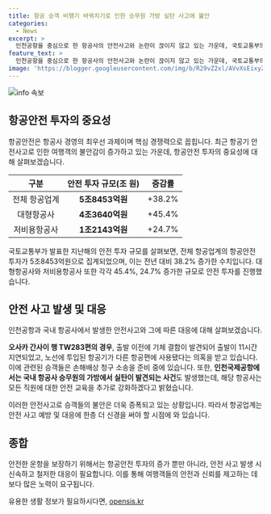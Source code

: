 ```yaml
---
title: 항공 승객 비행기 바꿔치기로 인한 승무원 가방 실탄 사고에 불안
categories:
  - News
excerpt: >
  인천공항을 중심으로 한 항공사의 안전사고와 논란이 끊이지 않고 있는 가운데, 국토교통부의 발표에 따르면 지난해 항공업계의 안전 투자가 38.2% 증가한 것으로 나타났다. 그러나 여전히 승객들의 불안은 고조되고 있으며, 특히 티웨이항공을 중심으로 안전 문제가 지속적으로 발생하고 있는 상황이다. 이에 승객들은 항공사에 손해배상 청구 소송을 준비하고 있는 것으로 전해졌다.
feature_text: >
  인천공항을 중심으로 한 항공사의 안전사고와 논란이 끊이지 않고 있는 가운데, 국토교통부의 발표에 따르면 지난해 항공업계의 안전 투자가 38.2% 증가한 것으로 나타났다. 그러나 여전히 승객들의 불안은 고조되고 있으며, 특히 티웨이항공을 중심으로 안전 문제가 지속적으로 발생하고 있는 상황이다. 이에 승객들은 항공사에 손해배상 청구 소송을 준비하고 있는 것으로 전해졌다.
image: 'https://blogger.googleusercontent.com/img/b/R29vZ2xl/AVvXsEixyZcFfHzMRdzZMjFBmAUKJYCLCGyLL1o632UiGVXcaFdKo_bkvkuCioo0uUKlGfBVcT3P84aROyZIXSBEx3Aw5nCQ3pTgDom1WDC4m8eifvWiAmWEEVb4x6G_l8C0QH225ldMjyaFvpxGEBGNO37VmDTDMHGhJPq73UglMfDca1-0aw/s1600/blogspot.png'
---
```


<p><img src="https://blogger.googleusercontent.com/img/b/R29vZ2xl/AVvXsEixyZcFfHzMRdzZMjFBmAUKJYCLCGyLL1o632UiGVXcaFdKo_bkvkuCioo0uUKlGfBVcT3P84aROyZIXSBEx3Aw5nCQ3pTgDom1WDC4m8eifvWiAmWEEVb4x6G_l8C0QH225ldMjyaFvpxGEBGNO37VmDTDMHGhJPq73UglMfDca1-0aw/s1600/blogspot.png" alt="info 속보" /></p>

<h2 data-ke-size="size26">항공안전 투자의 중요성</h2>

<p data-ke-size="size16">항공안전은 항공사 경영의 최우선 과제이며 핵심 경쟁력으로 꼽힙니다. 최근 항공기 안전사고로 인한 여행객의 불안감이 증가하고 있는 가운데, 항공안전 투자의 중요성에 대해 살펴보겠습니다.</p>

<table>
    <thead>
        <tr>
            <th style="text-align: center;">구분</th>
            <th style="text-align: center;">안전 투자 규모(조 원)</th>
            <th style="text-align: center;">증감률</th>
        </tr>
    </thead>
    <tbody>
        <tr>
            <td style="text-align: center;">전체 항공업계</td>
            <td style="text-align: center;"><b>5조8453억원</b></td>
            <td style="text-align: center;">+38.2%</td>
        </tr>
        <tr>
            <td style="text-align: center;">대형항공사</td>
            <td style="text-align: center;"><b>4조3640억원</b></td>
            <td style="text-align: center;">+45.4%</td>
        </tr>
        <tr>
            <td style="text-align: center;">저비용항공사</td>
            <td style="text-align: center;"><b>1조2143억원</b></td>
            <td style="text-align: center;">+24.7%</td>
        </tr>
    </tbody>
</table>

<p data-ke-size="size16">국토교통부가 발표한 지난해의 안전 투자 규모를 살펴보면, 전체 항공업계의 항공안전 투자가 5조8453억원으로 집계되었으며, 이는 전년 대비 38.2% 증가한 수치입니다. 대형항공사와 저비용항공사 또한 각각 45.4%, 24.7% 증가한 규모로 안전 투자를 진행했습니다.</p>

<h2 data-ke-size="size26">안전 사고 발생 및 대응</h2>

<p data-ke-size="size16">인천공항과 국내 항공사에서 발생한 안전사고와 그에 따른 대응에 대해 살펴보겠습니다.</p>

<p data-ke-size="size16"><b>오사카 간사이 행 TW283편의 경우</b>, 출발 이전에 기체 결함이 발견되어 출발이 11시간 지연되었고, 노선에 투입된 항공기가 다른 항공편에 사용됐다는 의혹을 받고 있습니다. 이에 관련된 승객들은 손해배상 청구 소송을 준비 중에 있습니다. 또한, <b>인천국제공항에서는 국내 항공사 승무원의 가방에서 실탄이 발견되는 사건</b>도 발생했는데, 해당 항공사는 모든 직원에 대한 안전 교육을 추가로 강화하겠다고 밝혔습니다.</p>

<p data-ke-size="size16">이러한 안전사고로 승객들의 불안은 더욱 증폭되고 있는 상황입니다. 따라서 항공업계는 안전 사고 예방 및 대응에 한층 더 신경을 써야 할 시점에 와 있습니다.</p>

<h2 data-ke-size="size26">종합</h2>

<p data-ke-size="size16">안전한 운항을 보장하기 위해서는 항공안전 투자의 증가 뿐만 아니라, 안전 사고 발생 시 신속하고 철저한 대응이 필요합니다. 이를 통해 여행객들의 안전과 신뢰를 제고하는 데 보다 많은 노력이 요구됩니다.</p>
유용한 생활 정보가 필요하시다면, <a href="https://opensis.kr" rel="dofollow">opensis.kr</a>


